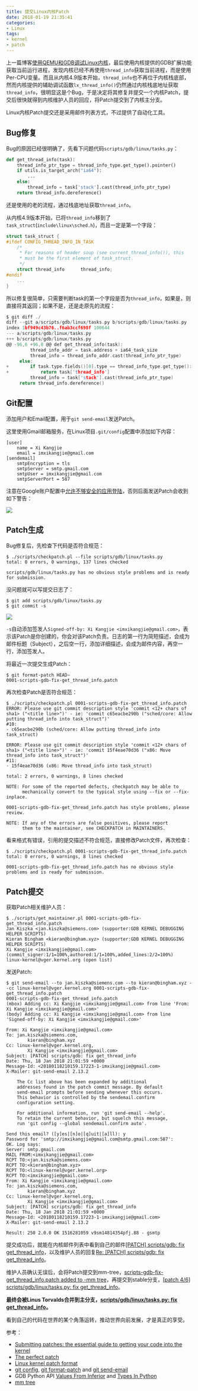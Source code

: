 ```yaml
---
title: 提交Linux内核Patch
date: 2018-01-19 21:35:41
categories:
- Linux
tags:
- kernel
- patch 
---
```


上一篇博客[使用QEMU和GDB调试Linux内核](https://consen.github.io/2018/01/17/debug-linux-kernel-with-qemu-and-gdb/)，最后使用内核提供的GDB扩展功能获取当前运行进程，发现内核已经不再使用`thread_info`获取当前进程，而是使用Per-CPU变量。而且从内核4.9版本开始，`thread_info`也不再位于内核栈底部，然而内核提供的辅助调试函数`lx_thread_info()`仍然通过内核栈底地址获取`thread_info`，很明显这是个Bug，于是决定将其修复并提交一个内核Patch，提交后很快就得到内核维护人员的回应，将Patch提交到了内核主分支。

Linux内核Patch提交还是采用邮件列表方式，不过提供了自动化工具。

<!-- more -->

## Bug修复

Bug的原因已经很明确了，先看下问题代码`scripts/gdb/linux/tasks.py`：

``` python
def get_thread_info(task):
    thread_info_ptr_type = thread_info_type.get_type().pointer()
    if utils.is_target_arch("ia64"):
        ...
    else:
        thread_info = task['stack'].cast(thread_info_ptr_type)
    return thread_info.dereference()
```

还是使用的老的流程，通过栈底地址获取`thread_info`。

从内核4.9版本开始，已将`thread_info`移到了`task_struct`(`include\linux\sched.h`)，而且一定是第一个字段：

``` c
struct task_struct {
#ifdef CONFIG_THREAD_INFO_IN_TASK
    /*
     * For reasons of header soup (see current_thread_info()), this
     * must be the first element of task_struct.
     */
    struct thread_info      thread_info;
#endif
    ...
}
```

所以修复很简单，只需要判断task的第一个字段是否为`thread_info`，如果是，则直接将其返回；如果不是，还是走原先的流程：

``` c
$ git diff ./
diff --git a/scripts/gdb/linux/tasks.py b/scripts/gdb/linux/tasks.py
index 1bf949c43b76..f6ab3ccf698f 100644
--- a/scripts/gdb/linux/tasks.py
+++ b/scripts/gdb/linux/tasks.py
@@ -96,6 +96,8 @@ def get_thread_info(task):
         thread_info_addr = task.address + ia64_task_size
         thread_info = thread_info_addr.cast(thread_info_ptr_type)
     else:
+        if task.type.fields()[0].type == thread_info_type.get_type():
+            return task['thread_info']
         thread_info = task['stack'].cast(thread_info_ptr_type)
     return thread_info.dereference()

```

## Git配置

添加用户和Email配置，用于`git send-email`发送Patch。

这里使用Gmail邮箱服务，在Linux项目`.git/config`配置中添加如下内容：

```
[user]
    name = Xi Kangjie
    email = imxikangjie@gmail.com
[sendemail]
    smtpEncryption = tls
    smtpServer = smtp.gmail.com
    smtpUser = imxikangjie@gmail.com
    smtpServerPort = 587
```

注意在Google账户配置中[允许不够安全的应用登陆](https://myaccount.google.com/lesssecureapps)，否则后面发送Patch会收到如下警告：

![](http://7xtc3e.com1.z0.glb.clouddn.com/submit-linux-kernel-patch/gmail-deny.png)

## Patch生成

Bug修复后，先检查下代码是否符合规范：

```
$ ./scripts/checkpatch.pl --file scripts/gdb/linux/tasks.py 
total: 0 errors, 0 warnings, 137 lines checked

scripts/gdb/linux/tasks.py has no obvious style problems and is ready for submission.
```

没问题就可以写提交日志了：

```
$ git add scripts/gdb/linux/tasks.py
$ git commit -s
```

![](http://7xtc3e.com1.z0.glb.clouddn.com/submit-linux-kernel-patch/commit.png)

`-s`自动添加签发人`Signed-off-by: Xi Kangjie <imxikangjie@gmail.com>`，表示该Patch是你创建的，你会对该Patch负责。日志的第一行为简短描述，会成为邮件标题（Subject），之后空一行，添加详细描述，会成为邮件内容，再空一行，添加签发人。

将最近一次提交生成Patch：

```
$ git format-patch HEAD~                           
0001-scripts-gdb-fix-get_thread_info.patch
```

再次检查Patch是否符合规范：

```
$ ./scripts/checkpatch.pl 0001-scripts-gdb-fix-get_thread_info.patch
ERROR: Please use git commit description style 'commit <12+ chars of sha1> ("<title line>")' - ie: 'commit c65eacbe290b ("sched/core: Allow putting thread_info into task_struct")'
#10:
- c65eacbe290b (sched/core: Allow putting thread_info into task_struct)

ERROR: Please use git commit description style 'commit <12+ chars of sha1> ("<title line>")' - ie: 'commit 15f4eae70d36 ("x86: Move thread_info into task_struct")'
#11:
- 15f4eae70d36 (x86: Move thread_info into task_struct)

total: 2 errors, 0 warnings, 8 lines checked

NOTE: For some of the reported defects, checkpatch may be able to
      mechanically convert to the typical style using --fix or --fix-inplace.

0001-scripts-gdb-fix-get_thread_info.patch has style problems, please review.

NOTE: If any of the errors are false positives, please report
      them to the maintainer, see CHECKPATCH in MAINTAINERS.
```

看来格式有错误，引用的提交描述不符合规范，直接修改Patch文件，再次检查：

```
$ ./scripts/checkpatch.pl 0001-scripts-gdb-fix-get_thread_info.patch
total: 0 errors, 0 warnings, 8 lines checked

0001-scripts-gdb-fix-get_thread_info.patch has no obvious style problems and is ready for submission.
```

## Patch提交

获取Patch相关维护人员：

```
$ ./scripts/get_maintainer.pl 0001-scripts-gdb-fix-get_thread_info.patch 
Jan Kiszka <jan.kiszka@siemens.com> (supporter:GDB KERNEL DEBUGGING HELPER SCRIPTS)
Kieran Bingham <kieran@bingham.xyz> (supporter:GDB KERNEL DEBUGGING HELPER SCRIPTS)
Xi Kangjie <imxikangjie@gmail.com> (commit_signer:1/1=100%,authored:1/1=100%,added_lines:2/2=100%)
linux-kernel@vger.kernel.org (open list)
```

发送Patch:

```
$ git send-email --to jan.kiszka@siemens.com --to kieran@bingham.xyz --cc linux-kernel@vger.kernel.org 0001-scripts-gdb-fix-get_thread_info.patch
0001-scripts-gdb-fix-get_thread_info.patch
(mbox) Adding cc: Xi Kangjie <imxikangjie@gmail.com> from line 'From: Xi Kangjie <imxikangjie@gmail.com>'
(body) Adding cc: Xi Kangjie <imxikangjie@gmail.com> from line 'Signed-off-by: Xi Kangjie <imxikangjie@gmail.com>'

From: Xi Kangjie <imxikangjie@gmail.com>
To: jan.kiszka@siemens.com,
        kieran@bingham.xyz
Cc: linux-kernel@vger.kernel.org,
        Xi Kangjie <imxikangjie@gmail.com>
Subject: [PATCH] scripts/gdb: fix get_thread_info
Date: Thu, 18 Jan 2018 21:01:59 +0000
Message-Id: <20180118210159.17223-1-imxikangjie@gmail.com>
X-Mailer: git-send-email 2.13.2

    The Cc list above has been expanded by additional
    addresses found in the patch commit message. By default
    send-email prompts before sending whenever this occurs.
    This behavior is controlled by the sendemail.confirm
    configuration setting.

    For additional information, run 'git send-email --help'.
    To retain the current behavior, but squelch this message,
    run 'git config --global sendemail.confirm auto'.

Send this email? ([y]es|[n]o|[q]uit|[a]ll): y
Password for 'smtp://imxikangjie@gmail.com@smtp.gmail.com:587':
OK. Log says:
Server: smtp.gmail.com
MAIL FROM:<imxikangjie@gmail.com>
RCPT TO:<jan.kiszka@siemens.com>
RCPT TO:<kieran@bingham.xyz>
RCPT TO:<linux-kernel@vger.kernel.org>
RCPT TO:<imxikangjie@gmail.com>
From: Xi Kangjie <imxikangjie@gmail.com>
To: jan.kiszka@siemens.com,
        kieran@bingham.xyz
Cc: linux-kernel@vger.kernel.org,
        Xi Kangjie <imxikangjie@gmail.com>
Subject: [PATCH] scripts/gdb: fix get_thread_info
Date: Thu, 18 Jan 2018 21:01:59 +0000
Message-Id: <20180118210159.17223-1-imxikangjie@gmail.com>
X-Mailer: git-send-email 2.13.2

Result: 250 2.0.0 OK 1516281059 v9sm14814354pfj.88 - gsmtp
```

提交成功后，就能在内核邮件列表中看到自己的邮件[[PATCH] scripts/gdb: fix get_thread_info](https://lkml.org/lkml/2018/1/18/291)，以及维护人员的回复[Re: [PATCH] scripts/gdb: fix get_thread_info](https://lkml.org/lkml/2018/1/18/516)。

维护人员确认无误后，会将Patch提交到mm-tree，[scripts-gdb-fix-get_thread_info.patch added to -mm tree](https://www.spinics.net/lists/stable/msg210845.html)，再提交到stable分支，[[patch 4/6] scripts/gdb/linux/tasks.py: fix get_thread_info](https://www.spinics.net/lists/stable/msg210851.html)。

**最终会被Linus Torvalds合并到主分支，[scripts/gdb/linux/tasks.py: fix get_thread_info](https://github.com/torvalds/linux/commit/883d50f56d263f70fd73c0d96b09eb36c34e9305)。**

看到自己的代码在世界的某个角落运转，推动世界向前发展，才是真正的享受。

参考：

- [Submitting patches: the essential guide to getting your code into the kernel](https://www.kernel.org/doc/html/latest/process/submitting-patches.html)
- [The perfect patch](https://www.ozlabs.org/~akpm/stuff/tpp.txt)
- [Linux kernel patch format](http://linux.yyz.us/patch-format.html)
- [git config](https://git-scm.com/docs/git-config), [git format-patch](https://git-scm.com/docs/git-format-patch) and [git send-email](https://git-scm.com/docs/git-send-email)
- GDB Python API [Values From Inferior](https://sourceware.org/gdb/onlinedocs/gdb/Values-From-Inferior.html) and [Types In Python](https://sourceware.org/gdb/onlinedocs/gdb/Types-In-Python.html)
- [mm tree](https://en.wikipedia.org/wiki/Mm_tree)
